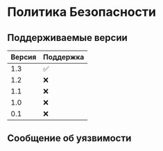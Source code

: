 # Политика Безопасности

## Поддерживаемые версии

|  Версия  | Поддержка          |
| -------  | ------------------ |
|   1.3    | :white_check_mark: |
|   1.2    |        :x:         |
|   1.1    |        :x:         |
|   1.0    |        :x:         |
|   0.1    |        :x:         |

## Сообщение об уязвимости
